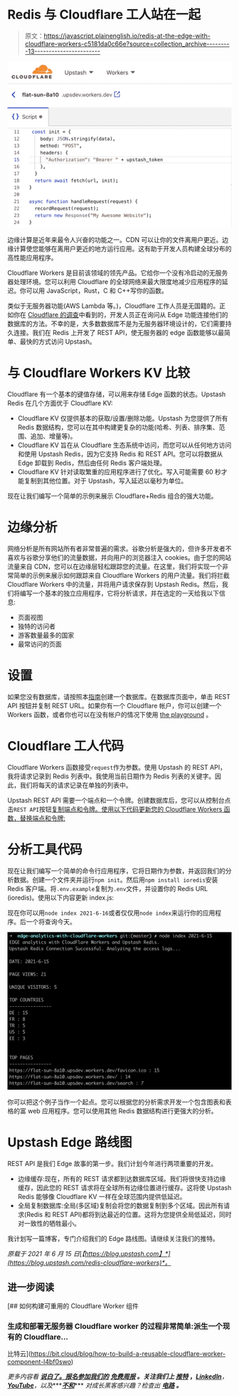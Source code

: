 # Redis 与 Cloudflare 工人站在一起

> 原文：<https://javascript.plainenglish.io/redis-at-the-edge-with-cloudflare-workers-c5181da0c66e?source=collection_archive---------13----------------------->

![](img/b3a95a21a79d96d6f2b030b7987f02aa.png)

边缘计算是近年来最令人兴奋的功能之一。CDN 可以让你的文件离用户更近。边缘计算使您能够在离用户更近的地方运行应用。这有助于开发人员构建全球分布的高性能应用程序。

Cloudflare Workers 是目前该领域的领先产品。它给你一个没有冷启动的无服务器处理环境。您可以利用 Cloudflare 的全球网络来最大限度地减少应用程序的延迟。你可以用 JavaScript，Rust，C 和 C++写你的函数。

类似于无服务器功能(AWS Lambda 等。)，Cloudflare 工作人员是无国籍的。正如你在 [Cloudflare 的调查](https://workers.cloudflare.com/node)中看到的，开发人员正在询问从 Edge 功能连接他们的数据库的方法。不幸的是，大多数数据库不是为无服务器环境设计的，它们需要持久连接。我们在 Redis 上开发了 REST API，使无服务器的 edge 函数能够以最简单、最快的方式访问 Upstash。

# 与 Cloudflare Workers KV 比较

Cloudflare 有一个基本的键值存储，可以用来存储 Edge 函数的状态。Upstash Redis 在几个方面优于 Cloudflare KV:

*   Cloudflare KV 仅提供基本的获取/设置/删除功能。Upstash 为您提供了所有 Redis 数据结构，您可以在其中构建更复杂的功能(哈希、列表、排序集、范围、追加、增量等)。
*   Cloudflare KV 旨在从 Cloudflare 生态系统中访问，而您可以从任何地方访问和使用 Upstash Redis，因为它支持 Redis 和 REST API。您可以将数据从 Edge 卸载到 Redis，然后由任何 Redis 客户端处理。
*   Cloudflare KV 针对读取繁重的应用程序进行了优化。写入可能需要 60 秒才能复制到其他位置。对于 Upstash，写入延迟以毫秒为单位。

现在让我们编写一个简单的示例来展示 Cloudflare+Redis 组合的强大功能。

# 边缘分析

网络分析是所有网站所有者非常普遍的需求。谷歌分析是强大的，但许多开发者不喜欢与谷歌分享他们的流量数据，并向用户的浏览器注入 cookies。由于您的网站流量来自 CDN，您可以在边缘层轻松跟踪您的流量。在这里，我们将实现一个非常简单的示例来展示如何跟踪来自 Cloudflare Workers 的用户流量。我们将拦截 Cloudflare Workers 中的流量，并将用户请求保存到 Upstash Redis。然后，我们将编写一个基本的独立应用程序，它将分析请求，并在选定的一天给我以下信息:

*   页面视图
*   独特的访问者
*   游客数量最多的国家
*   最常访问的页面

# 设置

如果您没有数据库，请按照本[指南](https://docs.upstash.com/)创建一个数据库。在数据库页面中，单击 REST API 按钮并复制 REST URL。如果你有一个 Cloudflare 帐户，你可以创建一个 Workers 函数，或者你也可以在没有帐户的情况下使用 [the playground](https://cloudflareworkers.com/#36ebe026bf3510a2e5acace89c09829f:about:blank) 。

# Cloudflare 工人代码

Cloudflare Workers 函数接受`request`作为参数。使用 Upstash 的 REST API，我将请求记录到 Redis 列表中。我使用当前日期作为 Redis 列表的关键字。因此，我们将每天的请求记录在单独的列表中。

Upstash REST API 需要一个端点和一个令牌。创建数据库后，您可以从控制台点击`REST API`按钮[复制端点和令牌。使用以下代码更新您的 Cloudflare Workers 函数，替换端点和令牌:](https://console.upstash.com/)

# 分析工具代码

现在让我们编写一个简单的命令行应用程序，它将日期作为参数，并返回我们的分析数据。创建一个文件夹并运行`npm init`。然后用`npm install ioredis`安装 Redis 客户端。将`.env.example`复制为`.env`文件，并设置你的 Redis URL (ioredis)。使用以下内容更新 index.js:

现在你可以用`node index 2021-6-16`或者仅仅用`node index`来运行你的应用程序。后一个将查询今天。

![](img/fcab6b7706eb7fc6096829b510484c2b.png)

你可以把这个例子当作一个起点。您可以根据您的分析需求开发一个包含图表和表格的富 web 应用程序。您可以使用其他 Redis 数据结构进行更强大的分析。

# Upstash Edge 路线图

REST API 是我们 Edge 故事的第一步。我们计划今年进行两项重要的开发。

*   边缘缓存:现在，所有的 REST 请求都到达数据库区域。我们将很快支持边缘缓存，因此您的 REST 请求将在全球所有边缘位置进行缓存。这将使 Upstash Redis 能够像 Cloudflare KV 一样在全球范围内提供低延迟。
*   全局复制数据库:全局(多区域)复制会将您的数据复制到多个区域。因此所有请求(Redis 和 REST API)都将到达最近的位置。这将为您提供全局低延迟，同时对一致性的牺牲最小。

我计划写一篇博客，专门介绍我们的 Edge 路线图。请继续关注我们的推特。

*原载于 2021 年 6 月 15 日*[*【https://blog.upstash.com】*](https://blog.upstash.com/redis-cloudflare-workers)*。*

## 进一步阅读

[](https://bit.cloud/blog/how-to-build-a-reusable-cloudflare-worker-component-l4bf0swo) [## 如何构建可重用的 Cloudflare Worker 组件

### 生成和部署无服务器 Cloudflare worker 的过程非常简单:派生一个现有的 Cloudflare…

比特云](https://bit.cloud/blog/how-to-build-a-reusable-cloudflare-worker-component-l4bf0swo) 

*更多内容看* [***说白了。报名参加我们的***](https://plainenglish.io/) **[***免费周报***](http://newsletter.plainenglish.io/) *。关注我们上* [***推特***](https://twitter.com/inPlainEngHQ) ，[***LinkedIn***](https://www.linkedin.com/company/inplainenglish/)***，***[***YouTube***](https://www.youtube.com/channel/UCtipWUghju290NWcn8jhyAw)***，以及****[***不和***](https://discord.gg/GtDtUAvyhW)*** *对成长黑客感兴趣？检查出* [***电路***](https://circuit.ooo/) ***。***